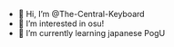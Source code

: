 - 👋 Hi, I’m @The-Central-Keyboard
- 👀 I’m interested in osu!
- 🌱 I’m currently learning japanese PogU


<!---
The-Central-Keyboard/The-Central-Keyboard is a ✨ special ✨ repository because its `README.md` (this file) appears on your GitHub profile.
You can click the Preview link to take a look at your changes.
--->
